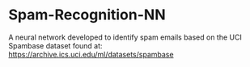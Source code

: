 # Spam-Recognition-NN
A neural network developed to identify spam emails based on the UCI Spambase dataset found at:
https://archive.ics.uci.edu/ml/datasets/spambase
